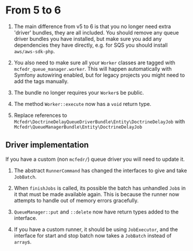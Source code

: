 # From 5 to 6

1. The main difference from v5 to 6 is that you no longer need extra 'driver'
bundles, they are all included. You should remove any queue driver bundles you 
have installed, but make sure you add any dependencies they have directly, 
e.g. for SQS you should install `aws/aws-sdk-php`.

1. You also need to make sure all your `Worker` classes are tagged with
`mcfedr_queue_manager.worker`. This will happen automatically with Symfony 
autowiring enabled, but for legacy projects you might need to add the tags
manually.

1. The bundle no longer requires your `Worker`s be public.

1. The method `Worker::execute` now has a `void` return type.

1. Replace references to `Mcfedr\DoctrineDelayQueueDriverBundle\Entity\DoctrineDelayJob`
with `Mcfedr\QueueManagerBundle\Entity\DoctrineDelayJob`

## Driver implementation

If you have a custom (non `mcfedr/`) queue driver you will need to update it.

1. The abstract `RunnerCommand` has changed the interfaces to give and take
`JobBatch`.

1. When `finishJobs` is called, its possible the batch has unhandled `Job`s in it
that must be made available again. This is because the runner now attempts to
handle out of memory errors gracefully.

1. `QueueManager::put` and `::delete` now have return types added to the interface.

1. If you have a custom runner, it should be using `JobExecutor`, and the interface
for start and stop batch now takes a `JobBatch` instead of `array`s.
  
